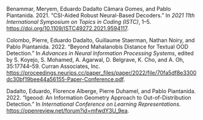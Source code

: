 Benammar, Meryem, Eduardo Dadalto Câmara Gomes, and Pablo Piantanida. 2021. “CSI-Aided Robust Neural-Based Decoders.” In _2021 11th
International Symposium on Topics in Coding (ISTC)_, 1–5.
<https://doi.org/10.1109/ISTC49272.2021.9594117>.

Colombo, Pierre, Eduardo Dadalto, Guillaume Staerman, Nathan Noiry, and
Pablo Piantanida. 2022. “Beyond Mahalanobis Distance for Textual OOD
Detection.” In _Advances in Neural Information Processing Systems_,
edited by S. Koyejo, S. Mohamed, A. Agarwal, D. Belgrave, K. Cho, and A.
Oh, 35:17744–59. Curran Associates, Inc.
<https://proceedings.neurips.cc/paper_files/paper/2022/file/70fa5df8e3300dc30bf19bee44a56155-Paper-Conference.pdf>.

Dadalto, Eduardo, Florence Alberge, Pierre Duhamel, and Pablo
Piantanida. 2022. “Igeood: An Information Geometry Approach to
Out-of-Distribution Detection.” In _International Conference on Learning
Representations_. <https://openreview.net/forum?id=mfwdY3U_9ea>.

